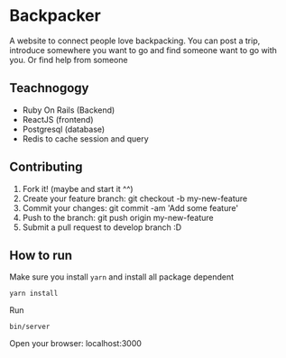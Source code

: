 # Backpacker

A website to connect people love backpacking.
You can post a trip, introduce somewhere you want to go and find someone want to go with you. Or find help from someone

## Teachnogogy

- Ruby On Rails (Backend)
- ReactJS (frontend)
- Postgresql (database)
- Redis to cache session and query

## Contributing

1. Fork it! (maybe and start it ^^)
2. Create your feature branch: git checkout -b my-new-feature
3. Commit your changes: git commit -am 'Add some feature'
4. Push to the branch: git push origin my-new-feature
5. Submit a pull request to develop branch :D

## How to run

Make sure you install `yarn` and install all package dependent

```
yarn install
```

Run 
```
bin/server
```

Open your browser: localhost:3000
